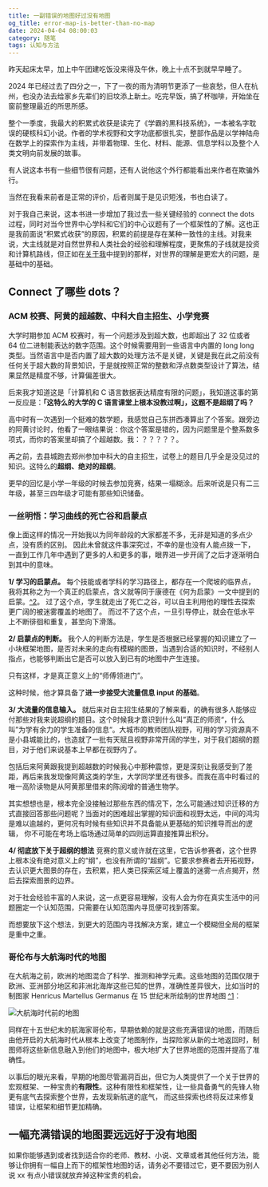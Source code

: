 ```yaml
---
title: 一副错误的地图好过没有地图
og_title: error-map-is-better-than-no-map
date: 2024-04-04 08:00:03
category: 随笔
tags: 认知与方法
---
```


昨天起床太早，加上中午团建吃饭没来得及午休，晚上十点不到就早早睡了。

2024 年已经过去了四分之一，下了一夜的雨为清明节更添了一些哀愁，但人在杭州，也没办法去给家乡先辈们的旧坟添上新土。吃完早饭，搞了杯咖啡，开始坐在窗前整理最近的所思所感。

整个一季度，我最大的积累式收获是读完了《学霸的黑科技系统》，一本被名字耽误的硬核科幻小说。作者的学术视野和文字功底都很扎实，整部作品是以学神陆舟在数学上的探索作为主线，并带着物理、生化、材料、能源、信息学科以及整个人类文明向前发展的故事。

有人说这本书有一些细节很有问题，还有人说他这个外行都能看出来作者在欺骗外行。

当然在我看来前者是正常的评价，后者则属于是见识短浅，书也白读了。

对于我自己来说，这本书进一步增加了我过去一些关键经验的 connect the dots 过程，同时对当今世界中心学科和它们的中心议题有了一个框架性的了解。这也正是我前面说“积累式收获”的原因，积累的前提是存在某种一致性的主线。对我来说，大主线就是对自然世界和人类社会的经验和理解程度，更聚焦的子线就是投资和计算机路线，但正如在[关于我](https://xinghua.space/about/)中提到的那样，对世界的理解是更宏大的问题，是基础中的基础。


## Connect 了哪些 dots？


### ACM 校赛、阿黄的超越数、中科大自主招生、小学竞赛

大学时期参加 ACM 校赛时，有一个问题涉及到超大数，也即超出了 32 位或者 64 位二进制能表达的数字范围。这个时候需要用到一些语言中内置的 long long 类型。当然语言中是否内置了超大数的处理方法不是关键，关键是我在此之前没有任何关于超大数的背景知识，于是就按照正常的整数和浮点数类型设计了算法，结果显然是精度不够，计算偏差很大。

后来我才知道这是「计算机和 C 语言数据表达精度有限的问题」，我知道这事的第一反应是：**「这特么的大学的 C 语言课堂上根本没教过啊」，这题不是超纲了吗？**

高中时有一次遇到一个挺难的数学题，我感觉自己东拼西凑算出了个答案。跟旁边的阿黄讨论时，他看了一眼结果说：你这个答案是错的，因为问题里是个整系数多项式，而你的答案里却搞了个超越数。我：？？？？？。

再之前，去县城跑去郑州参加中科大的自主招生，试卷上的题目几乎全是没见过的知识。这特么的**超纲、绝对的超纲**。

更早的回忆是小学一年级的时候去参加竞赛，结果一塌糊涂。后来听说是只有二三年级，甚至三四年级才可能有那些知识储备。


### 一丝明悟：学习曲线的死亡谷和启蒙点

像上面这样的情况一开始我以为同年龄段的大家都差不多，无非是知道的多点少点，没有质的区别。
因此未曾就这件事深究过，不幸的是也没有人能点拨一下，一直到工作几年中遇到了更多的人和更多的事，眼界进一步开阔了之后才逐渐明白到其中的意味。

**1/ 学习的启蒙点。**
每个技能或者学科的学习路径上，都存在一个爬坡的临界点，我将其称之为一个真正的启蒙点，含义就等同于康德在《何为启蒙》一文中提到的启蒙。[^2](康德的这篇文章非常值得阅读，可参考：http://www.personpsy.org/uploadfiles/file/opentheeyes/culture/2020/什么是启蒙_康德.pdf)。
过了这个点，学生就走出了死亡之谷，可以自主利用他的理性去探索更广阔的被迷雾覆盖的地图了。
而过不了这个点，一旦引导停止，就会在低水平上不断徘徊和重复，甚至向下滑落。

**2/ 启蒙点的判断。**
我个人的判断方法是，学生是否根据已经掌握的知识建立了一小块框架地图，是否对未来的走向有模糊的图景，当遇到合适的知识时，不经别人指点，也能够判断出它是否可以放入到已有的地图中产生连接。

只有这样，才是真正意义上的“师傅领进门”。

这种时候，他才算具备了**进一步接受大流量信息 input 的基础**。

**3/ 大流量的信息输入。**
就后来对自主招生结果的了解来看，的确有很多人能够应付那些对我来说超纲的题目。这个时候我才意识到什么叫”真正的师资“，什么叫”为学有余力的学生准备的信息“。大城市的教师团队视野，可用的学习资源真不是小县城能比的，也造就了一批有天赋且视野非常开阔的学生，对于我们超纲的题目，对于他们来说基本上早都在视野内了。

包括后来阿黄跟我提到超越数的时候我心中那种震惊，更是深刻让我感受到了差距，再后来我发现像阿黄这类的学生，大学同学里还有很多。而我在高中时看过的唯一高阶读物是从阿黄那里借来的陈阅增的普通生物学。

其实想想也是，根本完全没接触过那些东西的情况下，怎么可能通过知识迁移的方式直接回答那些问题呢？当面对的困难超出掌握的知识面和视野太远，中间的鸿沟是难以逾越的，更何况有时候有些知识并不具备能从更基础的知识推导而出的逻辑， 你不可能在考场上临场通过简单的四则运算直接推算出积分。

**4/ 彻底放下关于超纲的想法**
竞赛的意义或许就在这里，它告诉参赛者，这个世界上根本没有绝对意义上的“纲”，也没有所谓的“超纲”。它要求参赛者去开拓视野，去认识更大图景的存在，去积累，把人类已探索区域上覆盖的迷雾一点点揭开，然后去探索图景的边界。

对于社会经验丰富的人来说，这一点更容易理解，没有人会为你在真实生活中的问题圈定一个认知范围，只需要在认知范围内寻觅便可找到答案。

而想要放下这个想法，到更大的范围内寻找解决方案，建立一个模糊但全局的框架是重中之重。


### 哥伦布与大航海时代的地图
在大航海之前，欧洲的地图混合了科学、推测和神学元素。这些地图的范围仅限于欧洲、亚洲部分地区和非洲北海岸这些已知的世界，准确性差异很大，比如当时的制图家 Henricus Martellus Germanus 在 15 世纪末所绘制的世界地图 [^1](见维基百科词条：https://en.wikipedia.org/wiki/Henricus_Martellus_Germanus)：

![大航海时代前的地图](https://starding.github.io/picx-images-hosting/image.70a42t8r91.webp)


同样在十五世纪末的航海家哥伦布，早期依赖的就是这些充满错误的地图，而随后由他开启的大航海时代从根本上改变了地图制作，当探险家从新的土地返回时，制图师将这些新信息融入到他们的地图中，极大地扩大了世界地图的范围并提高了准确性。

以事后的眼光来看，早期的地图尽管漏洞百出，但它为人类提供了一个关于世界的宏观框架、一种宝贵的**有限性**。这种有限性和框架性，让一些具备勇气的先锋人物更有底气去探索整个世界，去发现新航道的底气， 而这些探索也终将反过来修复错误，让框架和细节更加精确。




## 一幅充满错误的地图要远远好于没有地图

如果你能够遇到或者找到适合你的老师、教材、小说、文章或者其他任何方法，能够让你拥有一幅自上而下的框架性地图的话，请务必不要错过它，更不要因为别人说 xx 有点小错误就放弃掉这种宝贵的机会。